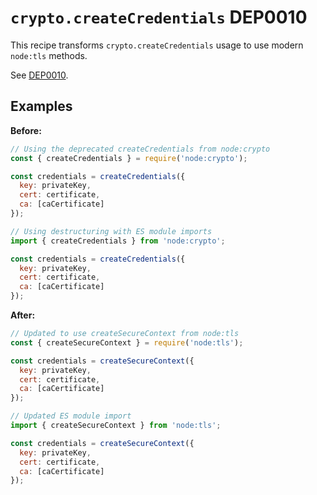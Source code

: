 # `crypto.createCredentials` DEP0010

This recipe transforms `crypto.createCredentials` usage to use modern `node:tls` methods.

See [DEP0010](https://nodejs.org/api/deprecations.html#DEP0010).

## Examples

**Before:**

```js
// Using the deprecated createCredentials from node:crypto
const { createCredentials } = require('node:crypto');

const credentials = createCredentials({
  key: privateKey,
  cert: certificate,
  ca: [caCertificate]
});

// Using destructuring with ES module imports
import { createCredentials } from 'node:crypto';

const credentials = createCredentials({
  key: privateKey,
  cert: certificate,
  ca: [caCertificate]
});
```

**After:**

```js
// Updated to use createSecureContext from node:tls
const { createSecureContext } = require('node:tls');

const credentials = createSecureContext({
  key: privateKey,
  cert: certificate,
  ca: [caCertificate]
});

// Updated ES module import
import { createSecureContext } from 'node:tls';

const credentials = createSecureContext({
  key: privateKey,
  cert: certificate,
  ca: [caCertificate]
});
```
